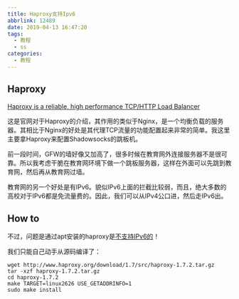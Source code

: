```yaml
---
title: Haproxy支持Ipv6
abbrlink: 12489
date: 2019-04-13 16:47:20
tags:
  - 教程
  - ss
categories:
  - 教程
---
```


## Haproxy

[Haproxy is a reliable, high performance TCP/HTTP Load Balancer](http://www.haproxy.org/)

这是官网对于Haproxy的介绍，其作用的类似于Nginx，是一个均衡负载的服务器。其相比于Nginx的好处是其代理TCP流量的功能配置起来非常的简单。我这里主要拿Haproxy来配置Shadowsocks的跳板机。

前一段时间，GFW的墙好像又加高了，很多时候在教育网外连接服务器不是很可靠。所以我考虑干脆在教育网环境下做一个跳板服务器，这样在外面可以先跳到教育网，然后再从教育网过墙。

教育网的另一个好处是有IPv6。貌似IPv6上面的拦截比较弱，而且，绝大多数的高校对于IPv6都是免流量费的。因此，我们可以从IPv4公口进，然后走IPv6出。

## How to

不过，问题是通过apt安装的haproxy是[不支持IPv6的](https://github.com/Entware/Entware-ng/issues/426)！

我们只能自己动手从源码编译了：

```shell
wget http://www.haproxy.org/download/1.7/src/haproxy-1.7.2.tar.gz
tar -xzf haproxy-1.7.2.tar.gz
cd haproxy-1.7.2
make TARGET=linux2626 USE_GETADDRINFO=1
sudo make install
```